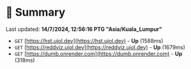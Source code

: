 # 📖 Summary
Last updated: **14/7/2024, 12:56:16 PTG "Asia/Kuala_Lumpur"**

- `GET` [https://hst.ujol.dev](https://hst.ujol.dev) - **Up** (1588ms)
- `GET` [https://reddviz.ujol.dev](https://reddviz.ujol.dev) - **Up** (1679ms)
- `GET` [https://dumb.onrender.com](https://dumb.onrender.com) - **Up** (318ms)

